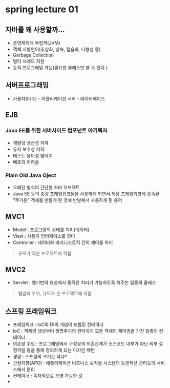 # spring lecture 01

## 자바를 왜 사용할까...
- 운영체제에 독립적(JVM)
- 객체 지향언어(추상화, 상속, 캡슐화, 다형성 등)
- Garbage Collection
- 멀티 쓰레드 지원
- 동적 프로그래밍 가능(필요한 클래스만 쓸 수 있다.)

## 서버프로그래밍
 - 사용자(다수) - 어플리케이션 서버 - 데이터베이스

## EJB

### Java EE를 위한 서버사이드 컴포넌트 아키텍처
- 개발성 생산성 저하
- 유지 보수성 저하
- 테스트 용이성 떨어지
- 배포의 어려움

### Plain Old Java Oject
- 오래된 방식의 간단한 자바 오브젝트
- Java EE 등의 중량 프레임워크들을 사용하게 되면서 해당 프레임워크에 종속된 "무거운" 객체를 만들게 된 것에 반발해서 사용하게 된 용어

## MVC1
- Model : 프로그램의 상태를 의미(데이터)
- View : 사용자 인터페이스를 의미
- Controller : 데이터와 비지니스로직 간의 제어를 의미

> 규모가 작은 프로젝트에 적합

## MVC2
- Servlet : 웹기반의 요청에서 동적인 처리가 가능하도록 해주는 일종의 클래스

> 협업의 우위, 규모가 큰 프로젝트에 적합

## 스프링 프레임워크
- 프레임워크 : IoC와 DI의 개념이 포함된 컨테이너
- IoC : 객체의 생성부터 생명주기의 관리까지 모든 객체의 제어권을 가진 일종의 컨테이너
-  의존성 주입 : 프로그래밍에서 구성요의 의존관계가 소스코드 내부가 아닌 외부 설정파일 등을 통해 정의하게 되는 디자인 패턴
- 경량 : 스프링의 크기는 작다?
- 관점지향(APO) : 애플리케이션 비즈니스 로직을 시스템의 트랜잭션 관리등의 서비스에서 분리
- 컨테이너 : 독자적으로 운영 가능한 것
- 

